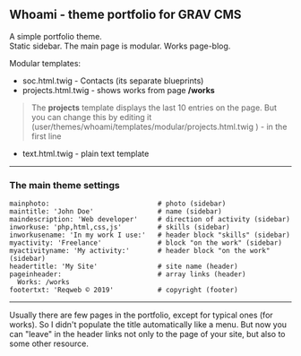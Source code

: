 ## Whoami - theme portfolio for GRAV CMS

A simple portfolio theme.  
Static sidebar. The main page is modular. Works page-blog.  

Modular templates:
* soc.html.twig - Contacts (its separate blueprints)
* projects.html.twig - shows works from page **/works**
> The **projects** template displays the last 10 entries on the page. But you can change this by editing it (user/themes/whoami/templates/modular/projects.html.twig ) - in the first line
* text.html.twig - plain text template

---


### The main theme settings
```
mainphoto:                           # photo (sidebar)
maintitle: 'John Doe'                # name (sidebar)
maindescription: 'Web developer'     # direction of activity (sidebar)
inworkuse: 'php,html,css,js'         # skills (sidebar)
inworkusename: 'In my work I use:'   # header block "skills" (sidebar)
myactivity: 'Freelance'              # block "on the work" (sidebar)
myactivityname: 'My activity:'       # header block "on the work" (sidebar)
headertitle: 'My Site'               # site name (header)
pageinheader:                        # array links (header)
  Works: /works
footertxt: 'Reqweb © 2019'           # copyright (footer)
```
---
  
Usually there are few pages in the portfolio, except for typical ones (for works).
So I didn't populate the title automatically like a menu. But now you can "leave" in the header links not only to the page of your site, but also to some other resource.
